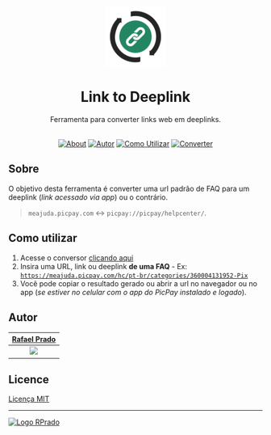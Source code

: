 <br>

<div align="center">
<img src="assets/images/logo.svg" alt="print Repo" width="120">
<br>
    <h1>Link to Deeplink</h1>
    Ferramenta para converter links web em deeplinks.
</div>

<br>
<div align="center">

[![About](https://img.shields.io/badge/-Sobre-238662)](#sobre)
[![Autor](https://img.shields.io/badge/-Autor-238662)](#autor)
[![Como Utilizar](https://img.shields.io/badge/-Como%20utilizar-238662)](#como-utilizar)
[![Converter](https://img.shields.io/badge/-Converter-252525)](#)

</div>

## Sobre

O objetivo desta ferramenta é converter uma url padrão de FAQ para um deeplink (_link acessado via app_) ou o contrário.

> `meajuda.picpay.com` ↔ `picpay://picpay/helpcenter/`.

## Como utilizar

1. Acesse o conversor [clicando aqui](https://rpradosilva.github.io/link-to-deeplink/)
2. Insira uma URL, link ou deeplink **de uma FAQ** - Ex: [`https://meajuda.picpay.com/hc/pt-br/categories/360004131952-Pix`](https://meajuda.picpay.com/hc/pt-br/categories/360004131952-Pix)
3. Você pode copiar o resultado gerado ou abrir a url no navegador ou no app (_se estiver no celular com o app do PicPay instalado e logado_).

## Autor

|      [Rafael Prado](http://www.github.com/rpradosilva)      |
| :---------------------------------------------------------: |
| ![](https://avatars2.githubusercontent.com/u/22681977?s=80) |

## Licence

[Licença MIT](/LICENCE)

---

[<img alt="Logo RPrado" src="https://avatars.githubusercontent.com/u/87092922" width="40" />](http://rprado.design)

